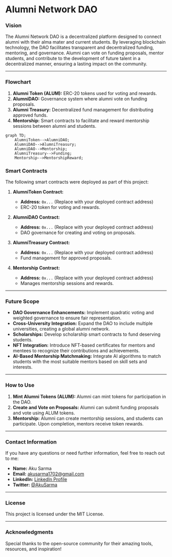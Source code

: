 # Alumni Network DAO

### Vision
The Alumni Network DAO is a decentralized platform designed to connect alumni with their alma mater and current students. By leveraging blockchain technology, the DAO facilitates transparent and decentralized funding, mentoring, and governance. Alumni can vote on funding proposals, mentor students, and contribute to the development of future talent in a decentralized manner, ensuring a lasting impact on the community.

---

### Flowchart

1. **Alumni Token (ALUM):** ERC-20 tokens used for voting and rewards.
2. **AlumniDAO:** Governance system where alumni vote on funding proposals.
3. **Alumni Treasury:** Decentralized fund management for distributing approved funds.
4. **Mentorship:** Smart contracts to facilitate and reward mentorship sessions between alumni and students.

```flowchart
graph TD;
    AlumniToken-->AlumniDAO;
    AlumniDAO-->AlumniTreasury;
    AlumniDAO-->Mentorship;
    AlumniTreasury-->Funding;
    Mentorship-->MentorshipReward;
```

### Smart Contracts
The following smart contracts were deployed as part of this project:

1. **AlumniToken Contract:**
   - **Address:** `0x...` (Replace with your deployed contract address)
   - ERC-20 token for voting and rewards.

2. **AlumniDAO Contract:**
   - **Address:** `0x...` (Replace with your deployed contract address)
   - DAO governance for creating and voting on proposals.

3. **AlumniTreasury Contract:**
   - **Address:** `0x...` (Replace with your deployed contract address)
   - Fund management for approved proposals.

4. **Mentorship Contract:**
   - **Address:** `0x...` (Replace with your deployed contract address)
   - Manages mentorship sessions and rewards.

---

### Future Scope

- **DAO Governance Enhancements:** Implement quadratic voting and weighted governance to ensure fair representation.
- **Cross-University Integration:** Expand the DAO to include multiple universities, creating a global alumni network.
- **Scholarships:** Develop scholarship smart contracts to fund deserving students.
- **NFT Integration:** Introduce NFT-based certificates for mentors and mentees to recognize their contributions and achievements.
- **AI-Based Mentorship Matchmaking:** Integrate AI algorithms to match students with the most suitable mentors based on skill sets and interests.

---

### How to Use

1. **Mint Alumni Tokens (ALUM):** Alumni can mint tokens for participation in the DAO.
2. **Create and Vote on Proposals:** Alumni can submit funding proposals and vote using ALUM tokens.
3. **Mentorship:** Alumni can create mentorship sessions, and students can participate. Upon completion, mentors receive token rewards.

---

### Contact Information

If you have any questions or need further information, feel free to reach out to me:

- **Name:** Aku Sarma
- **Email:** akusarma1702@gmail.com
- **LinkedIn:** [LinkedIn Profile](https://linkedin.com/in/akusarma) 
- **Twitter:** [@AkuSarma](https://twitter.com/AkuSarma) 

---

### License
This project is licensed under the MIT License.

---

### Acknowledgments
Special thanks to the open-source community for their amazing tools, resources, and inspiration!
